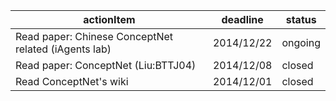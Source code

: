 | actionItem                                            | deadline   | status      |
|-------------------------------------------------------|------------|-------------|
| Read paper: Chinese ConceptNet related (iAgents lab)  | 2014/12/22 | ongoing     |
| Read paper: ConceptNet (Liu:BTTJ04)                   | 2014/12/08 | closed      |
| Read ConceptNet's wiki                                | 2014/12/01 | closed      |
